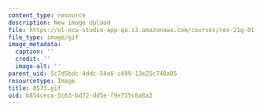 ```yaml
---
content_type: resource
description: New image Uplaod
file: https://ol-ocw-studio-app-qa.s3.amazonaws.com/courses/res-21g-01-kana-spring-2010/b854ceca5c63bd72dd5ef9e735c8a8a3_0573.gif
file_type: image/gif
image_metadata:
  caption: ''
  credit: ''
  image-alt: ''
parent_uid: 5c7d5bdc-4ddc-54a6-c499-13e25c748a05
resourcetype: Image
title: 0573.gif
uid: b854ceca-5c63-bd72-dd5e-f9e735c8a8a3
---
```

